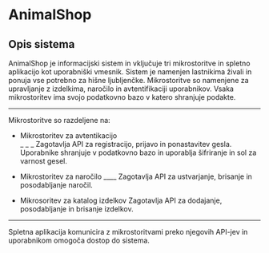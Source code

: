 # AnimalShop
## Opis sistema

AnimalShop je informacijski sistem in vključuje tri mikrostoritve in spletno aplikacijo kot uporabniški vmesnik. Sistem je namenjen lastnikima živali in ponuja vse potrebno za hišne ljubljenčke. Mikrostoritve so namenjene za upravljanje z izdelkima, naročilo in avtentifikaciji uporabnikov. Vsaka mikrostoritev ima svojo podatkovno bazo v katero shranjuje podakte.

---
Mikrostoritve so razdeljene na:
* Mikrostoritev za avtentikacijo <br />
_ _ _ Zagotavlja API za registracijo, prijavo in ponastavitev gesla. Uporabnike shranjuje v podatkovno bazo in uporablja šifriranje in sol za varnost gesel.

* Mikrostoritev za naročilo
____ Zagotavlja API za ustvarjanje, brisanje in posodabljanje naročil. 

* Mikrosoritev za katalog izdelkov
    Zagotavlja API za dodajanje, posodabljanje in brisanje izdelkov. 

---

Spletna aplikacija komunicira z mikrostoritvami preko njegovih API-jev in uporabnikom omogoča dostop do sistema.

